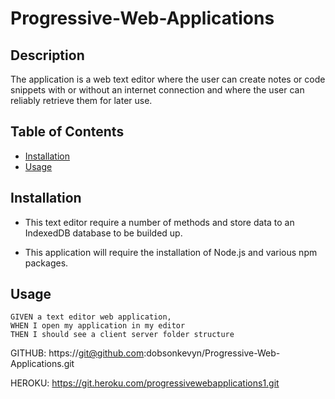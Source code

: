 # Progressive-Web-Applications

## Description

The application is a web text editor where the user can create notes or code snippets with or without an internet connection and where the user can reliably retrieve them for later use.

## Table of Contents

* [Installation](#installation)
* [Usage](#usage)

## Installation

* This text editor require a number of methods and store data to an IndexedDB database to be builded up.

* This application will require the installation of Node.js and various npm packages.

## Usage


``````    
GIVEN a text editor web application, 
WHEN I open my application in my editor
THEN I should see a client server folder structure
``````

GITHUB: https://git@github.com:dobsonkevyn/Progressive-Web-Applications.git

HEROKU: https://git.heroku.com/progressivewebapplications1.git
